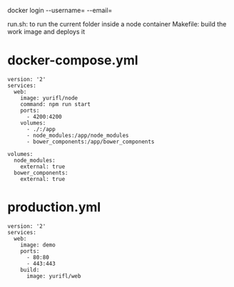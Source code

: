 docker login --username=<user> --email=<mail>

run.sh: to run the current folder inside a node container
Makefile: build the work image and deploys it

# docker-compose.yml
```
version: '2'
services:
  web:
    image: yurifl/node
    command: npm run start
    ports:
      - 4200:4200
    volumes:
      - ./:/app
      - node_modules:/app/node_modules
      - bower_components:/app/bower_components

volumes:
  node_modules:
    external: true
  bower_components:
    external: true
```

# production.yml
```
version: '2'
services:
  web:
    image: demo
    ports:
      - 80:80
      - 443:443
    build:
      image: yurifl/web

```
